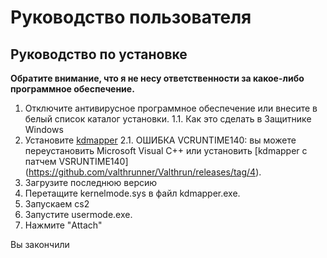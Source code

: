 # Руководство пользователя

## Руководство по установке

 **Обратите внимание, что я не несу ответственности за какое-либо программное обеспечение.**

 1. Отключите антивирусное программное обеспечение или внесите в белый список каталог установки.
 1.1.  Как это сделать в Защитнике Windows
 2. Установите [kdmapper](https://github.com/TheCruZ/kdmapper)
 2.1.  ОШИБКА VCRUNTIME140: вы можете переустановить Microsoft Visual C++ или установить [kdmapper с патчем VSRUNTIME140] (https://github.com/valthrunner/Valthrun/releases/tag/4).
 3. Загрузите последнюю версию
 4. Перетащите kernelmode.sys в файл kdmapper.exe.
 5. Запускаем cs2 
 6. Запустите usermode.exe.
 7. Нажмите "Attach"

 Вы закончили